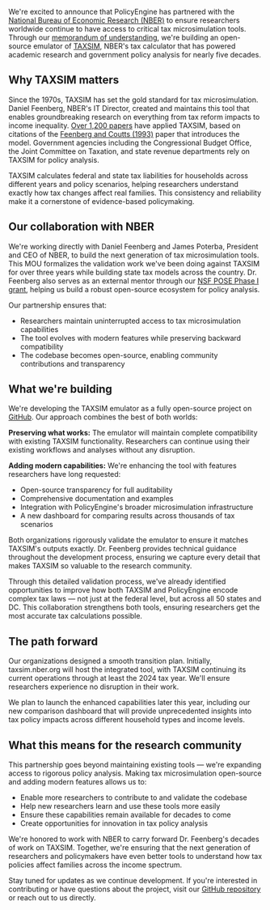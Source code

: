 We're excited to announce that PolicyEngine has partnered with the [National Bureau of Economic Research (NBER)](https://nber.org) to ensure researchers worldwide continue to have access to critical tax microsimulation tools. Through our [memorandum of understanding](https://drive.google.com/file/d/1V5TJk7C01CLYP_FXUZTmHEdLk-WCV4WN/view?usp=sharing), we're building an open-source emulator of [TAXSIM](https://taxsim.nber.org), NBER's tax calculator that has powered academic research and government policy analysis for nearly five decades.

## Why TAXSIM matters

Since the 1970s, TAXSIM has set the gold standard for tax microsimulation. Daniel Feenberg, NBER's IT Director, created and maintains this tool that enables groundbreaking research on everything from tax reform impacts to income inequality. [Over 1,200 papers](https://scholar.google.com/scholar?cites=14430205938320153579&as_sdt=20000005&sciodt=0,21&hl=en) have applied TAXSIM, based on citations of the [Feenberg and Coutts (1993)](https://taxsim.nber.org/feenberg-coutts.pdf) paper that introduces the model. Government agencies including the Congressional Budget Office, the Joint Committee on Taxation, and state revenue departments rely on TAXSIM for policy analysis.

TAXSIM calculates federal and state tax liabilities for households across different years and policy scenarios, helping researchers understand exactly how tax changes affect real families. This consistency and reliability make it a cornerstone of evidence-based policymaking.

## Our collaboration with NBER

We're working directly with Daniel Feenberg and James Poterba, President and CEO of NBER, to build the next generation of tax microsimulation tools. This MOU formalizes the validation work we've been doing against TAXSIM for over three years while building state tax models across the country. Dr. Feenberg also serves as an external mentor through our [NSF POSE Phase I grant](https://policyengine.org/us/research/nsf-pose-phase-1-grant), helping us build a robust open-source ecosystem for policy analysis.

Our partnership ensures that:

- Researchers maintain uninterrupted access to tax microsimulation capabilities
- The tool evolves with modern features while preserving backward compatibility
- The codebase becomes open-source, enabling community contributions and transparency

## What we're building

We're developing the TAXSIM emulator as a fully open-source project on [GitHub](https://github.com/PolicyEngine/policyengine-taxsim). Our approach combines the best of both worlds:

**Preserving what works:** The emulator will maintain complete compatibility with existing TAXSIM functionality. Researchers can continue using their existing workflows and analyses without any disruption.

**Adding modern capabilities:** We're enhancing the tool with features researchers have long requested:

- Open-source transparency for full auditability
- Comprehensive documentation and examples
- Integration with PolicyEngine's broader microsimulation infrastructure
- A new dashboard for comparing results across thousands of tax scenarios

Both organizations rigorously validate the emulator to ensure it matches TAXSIM's outputs exactly. Dr. Feenberg provides technical guidance throughout the development process, ensuring we capture every detail that makes TAXSIM so valuable to the research community.

Through this detailed validation process, we've already identified opportunities to improve how both TAXSIM and PolicyEngine encode complex tax laws — not just at the federal level, but across all 50 states and DC. This collaboration strengthens both tools, ensuring researchers get the most accurate tax calculations possible.

## The path forward

Our organizations designed a smooth transition plan. Initially, taxsim.nber.org will host the integrated tool, with TAXSIM continuing its current operations through at least the 2024 tax year. We'll ensure researchers experience no disruption in their work.

We plan to launch the enhanced capabilities later this year, including our new comparison dashboard that will provide unprecedented insights into tax policy impacts across different household types and income levels.

## What this means for the research community

This partnership goes beyond maintaining existing tools — we're expanding access to rigorous policy analysis. Making tax microsimulation open-source and adding modern features allows us to:

- Enable more researchers to contribute to and validate the codebase
- Help new researchers learn and use these tools more easily
- Ensure these capabilities remain available for decades to come
- Create opportunities for innovation in tax policy analysis

We're honored to work with NBER to carry forward Dr. Feenberg's decades of work on TAXSIM. Together, we're ensuring that the next generation of researchers and policymakers have even better tools to understand how tax policies affect families across the income spectrum.

Stay tuned for updates as we continue development. If you're interested in contributing or have questions about the project, visit our [GitHub repository](https://github.com/PolicyEngine/policyengine-taxsim) or reach out to us directly.
